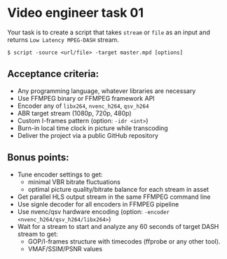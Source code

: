 # Video engineer task 01


Your task is to create a script that takes `stream` or `file` as an input and returns `Low Latency MPEG-DASH` stream.

    $ script -source <url/file> -target master.mpd [options]

## Acceptance criteria:
- Any programming language, whatever libraries are necessary
- Use FFMPEG binary or FFMPEG framework API
- Encoder any of `libx264`, `nvenc_h264`, `qsv_h264`
- ABR target stream (1080p, 720p, 480p)
- Custom I-frames pattern (option: `-idr <int>`)
- Burn-in local time clock in picture while transcoding
- Deliver the project via a public GitHub repository

## Bonus points:
- Tune encoder settings to get:
  - minimal VBR bitrate fluctuations
  - optimal picture quality/bitrate balance for each stream in asset
- Get parallel HLS output stream in the same FFMPEG command line
- Use signle decoder for all encoders in FFMPEG pipeline
- Use nvenc/qsv hardware encoding (option: `-encoder <nvenc_h264/qsv_h264/libx264>`)
- Wait for a stream to start and analyze any 60 seconds of target DASH stream to get:
  - GOP/I-frames structure with timecodes (ffprobe or any other tool).
  - VMAF/SSIM/PSNR values
